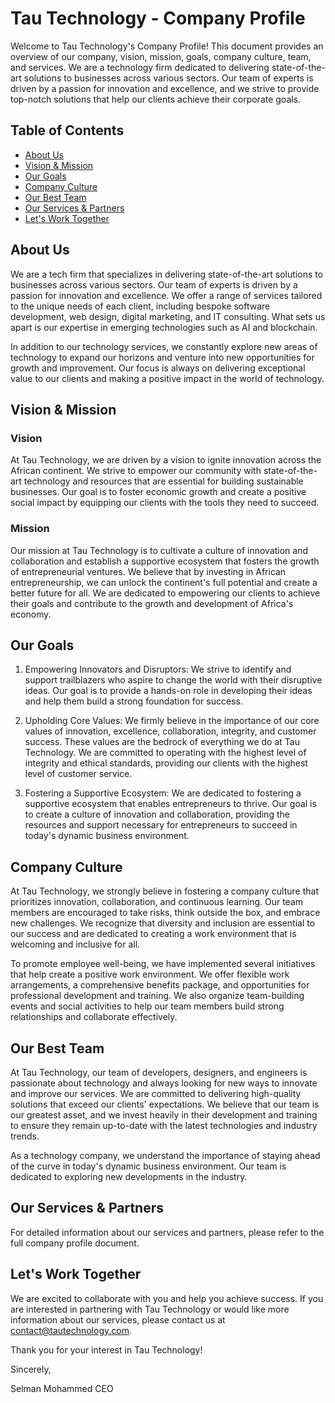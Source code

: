 




# Tau Technology - Company Profile

Welcome to Tau Technology's Company Profile! This document provides an overview of our company, vision, mission, goals, company culture, team, and services. We are a technology firm dedicated to delivering state-of-the-art solutions to businesses across various sectors. Our team of experts is driven by a passion for innovation and excellence, and we strive to provide top-notch solutions that help our clients achieve their corporate goals.

## Table of Contents

- [About Us](#about-us)
- [Vision & Mission](#vision--mission)
- [Our Goals](#our-goals)
- [Company Culture](#company-culture)
- [Our Best Team](#our-best-team)
- [Our Services & Partners](#our-services--partners)
- [Let's Work Together](#lets-work-together)

## About Us

We are a tech firm that specializes in delivering state-of-the-art solutions to businesses across various sectors. Our team of experts is driven by a passion for innovation and excellence. We offer a range of services tailored to the unique needs of each client, including bespoke software development, web design, digital marketing, and IT consulting. What sets us apart is our expertise in emerging technologies such as AI and blockchain.

In addition to our technology services, we constantly explore new areas of technology to expand our horizons and venture into new opportunities for growth and improvement. Our focus is always on delivering exceptional value to our clients and making a positive impact in the world of technology.

## Vision & Mission

### Vision

At Tau Technology, we are driven by a vision to ignite innovation across the African continent. We strive to empower our community with state-of-the-art technology and resources that are essential for building sustainable businesses. Our goal is to foster economic growth and create a positive social impact by equipping our clients with the tools they need to succeed.

### Mission

Our mission at Tau Technology is to cultivate a culture of innovation and collaboration and establish a supportive ecosystem that fosters the growth of entrepreneurial ventures. We believe that by investing in African entrepreneurship, we can unlock the continent's full potential and create a better future for all. We are dedicated to empowering our clients to achieve their goals and contribute to the growth and development of Africa's economy.

## Our Goals

1. Empowering Innovators and Disruptors: We strive to identify and support trailblazers who aspire to change the world with their disruptive ideas. Our goal is to provide a hands-on role in developing their ideas and help them build a strong foundation for success.

2. Upholding Core Values: We firmly believe in the importance of our core values of innovation, excellence, collaboration, integrity, and customer success. These values are the bedrock of everything we do at Tau Technology. We are committed to operating with the highest level of integrity and ethical standards, providing our clients with the highest level of customer service.

3. Fostering a Supportive Ecosystem: We are dedicated to fostering a supportive ecosystem that enables entrepreneurs to thrive. Our goal is to create a culture of innovation and collaboration, providing the resources and support necessary for entrepreneurs to succeed in today's dynamic business environment.

## Company Culture

At Tau Technology, we strongly believe in fostering a company culture that prioritizes innovation, collaboration, and continuous learning. Our team members are encouraged to take risks, think outside the box, and embrace new challenges. We recognize that diversity and inclusion are essential to our success and are dedicated to creating a work environment that is welcoming and inclusive for all.

To promote employee well-being, we have implemented several initiatives that help create a positive work environment. We offer flexible work arrangements, a comprehensive benefits package, and opportunities for professional development and training. We also organize team-building events and social activities to help our team members build strong relationships and collaborate effectively.

## Our Best Team

At Tau Technology, our team of developers, designers, and engineers is passionate about technology and always looking for new ways to innovate and improve our services. We are committed to delivering high-quality solutions that exceed our clients' expectations. We believe that our team is our greatest asset, and we invest heavily in their development and training to ensure they remain up-to-date with the latest technologies and industry trends.

As a technology company, we understand the importance of staying ahead of the curve in today's dynamic business environment. Our team is dedicated to exploring new developments in the industry.

## Our Services & Partners

For detailed information about our services and partners, please refer to the full company profile document.

## Let's Work Together

We are excited to collaborate with you and help you achieve success. If you are interested in partnering with Tau Technology or would like more information about our services, please contact us at [contact@tautechnology.com](mailto:contact@tautechnology.com).

Thank you for your interest in Tau Technology!

Sincerely,

Selman Mohammed
CEO
